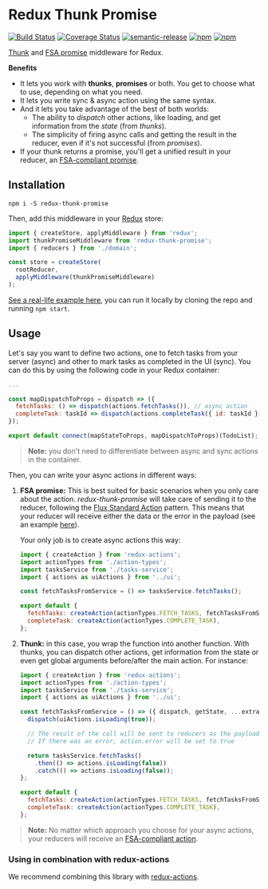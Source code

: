 # Redux Thunk Promise
[![Build Status](https://travis-ci.org/nanovazquez/redux-thunk-promise.svg?branch=master)](https://travis-ci.org/nanovazquez/redux-thunk-promise) [![Coverage Status](https://coveralls.io/repos/github/nanovazquez/redux-thunk-promise/badge.svg?branch=master)](https://coveralls.io/github/nanovazquez/redux-thunk-promise?branch=master) [![semantic-release](https://img.shields.io/badge/%20%20%F0%9F%93%A6%F0%9F%9A%80-semantic--release-e10079.svg)](https://github.com/semantic-release/semantic-release) [![npm](https://img.shields.io/npm/v/redux-thunk-promise.svg?style=flat)](https://www.npmjs.com/package/redux-thunk-promise) [![npm](https://img.shields.io/npm/dw/redux-thunk-promise.svg)](https://www.npmjs.com/package/redux-thunk-promise)

[Thunk](https://www.npmjs.com/package/redux-thunk) and [FSA promise](https://www.npmjs.com/package/redux-promise) middleware for Redux.

**Benefits**
* It lets you work with **thunks**, **promises** or both. You get to choose what to use, depending on what you need.
* It lets you write sync & async action using the same syntax.
* And it lets you take advantage of the best of both worlds:
  * The ability to _dispatch_ other actions, like loading, and get information from the _state_ (from _thunks_).
  * The simplicity of firing async calls and getting the result in the reducer, even if it's not successful (from _promises_).
* If your thunk returns a promise, you'll get a unified result in your reducer, an [FSA-compliant promise](https://github.com/redux-utilities/flux-standard-action#actions).

## Installation

```
npm i -S redux-thunk-promise
```

Then, add this middleware in your [Redux](http://redux.js.org/) store:

```js
import { createStore, applyMiddleware } from 'redux';
import thunkPromiseMiddleware from 'redux-thunk-promise';
import { reducers } from './domain';

const store = createStore(
  rootReducer,
  applyMiddleware(thunkPromiseMiddleware)
);
```

[See a real-life example here](./examples), you can run it locally by cloning the repo and running `npm start`.

## Usage

Let's say you want to define two actions, one to fetch tasks from your server (async) and other to mark tasks as completed in the UI (sync). You can do this by using the following code in your Redux container:

```js
...

const mapDispatchToProps = dispatch => ({
  fetchTasks: () => dispatch(actions.fetchTasks()), // async action
  completeTask: taskId => dispatch(actions.completeTask({ id: taskId })), // sync action
});

export default connect(mapStateToProps, mapDispatchToProps)(TodoList);
```
> **Note:** you don't need to differentiate between async and sync actions in the container.

Then, you can write your async actions in different ways:

1. **FSA promise:** This is best suited for basic scenarios when you only care about the action. *redux-thunk-promise* will take care of sending it to the reducer, following the [Flux Standard Action](https://github.com/redux-utilities/flux-standard-action) pattern. This means that your reducer will receive either the data or the error in the payload (see an example [here](https://github.com/redux-utilities/flux-standard-action#example)).

    Your only job is to create async actions this way:

    ```js
    import { createAction } from 'redux-actions';
    import actionTypes from './action-types';
    import tasksService from './tasks-service';
    import { actions as uiActions } from '../ui';

    const fetchTasksFromService = () => tasksService.fetchTasks();

    export default {
      fetchTasks: createAction(actionTypes.FETCH_TASKS, fetchTasksFromService),
      completeTask: createAction(actionTypes.COMPLETE_TASK),
    };
    ```

1. **Thunk:** in this case, you wrap the function into another function. With thunks, you can dispatch other actions, get information from the state or even get global arguments before/after the main action. For instance:

    ```js
    import { createAction } from 'redux-actions';
    import actionTypes from './action-types';
    import tasksService from './tasks-service';
    import { actions as uiActions } from '../ui';

    const fetchTasksFromService = () => ({ dispatch, getState, ...extraArguments }) => {
      dispatch(uiActions.isLoading(true));

      // The result of the call will be sent to reducers as the payload of the FETCH_TASKS action.
      // If there was an error, action.error will be set to true

      return tasksService.fetchTasks()
        .then(() => actions.isLoading(false))
        .catch(() => actions.isLoading(false));
    };

    export default {
      fetchTasks: createAction(actionTypes.FETCH_TASKS, fetchTasksFromService),
      completeTask: createAction(actionTypes.COMPLETE_TASK),
    };
    ```

> **Note:** No matter which approach you choose for your async actions, your reducers will receive an [FSA-compliant action](https://github.com/redux-utilities/flux-standard-action#example).

### Using in combination with redux-actions

We recommend combining this library with [redux-actions](https://github.com/redux-utilities/redux-actions).




